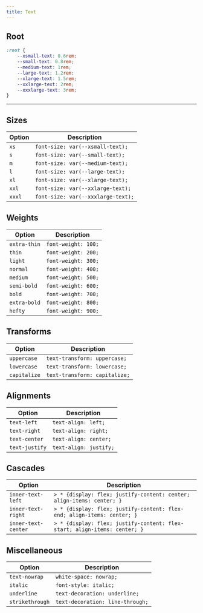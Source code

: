 ```yaml
---
title: Text
---
```


## Root 

```css
:root {
    --xsmall-text: 0.6rem;
    --small-text: 0.8rem;
    --medium-text: 1rem;
    --large-text: 1.2rem;
    --xlarge-text: 1.5rem;
    --xxlarge-text: 2rem;
    --xxxlarge-text: 3rem;
}
```

---

## Sizes 

|Option|Description|
|-|-|
|`xs`|`font-size: var(--xsmall-text);`|
|`s`|`font-size: var(--small-text);`|
|`m`|`font-size: var(--medium-text);`|
|`l`|`font-size: var(--large-text);`|
|`xl`|`font-size: var(--xlarge-text);`|
|`xxl`|`font-size: var(--xxlarge-text);`|
|`xxxl`|`font-size: var(--xxxlarge-text);`|

## Weights 

|Option|Description|
|-|-|
|`extra-thin`|`font-weight: 100;`|
|`thin`|`font-weight: 200;`|
|`light`|`font-weight: 300;`|
|`normal`|`font-weight: 400;`|
|`medium`|`font-weight: 500;`|
|`semi-bold`|`font-weight: 600;`|
|`bold`|`font-weight: 700;`|
|`extra-bold`|`font-weight: 800;`|
|`hefty`|`font-weight: 900;`|


## Transforms 

|Option|Description|
|-|-|
|`uppercase`|`text-transform: uppercase;`|
|`lowercase`|`text-transform: lowercase;`|
|`capitalize`|`text-transform: capitalize;`|


## Alignments 

|Option|Description|
|-|-|
|`text-left`|`text-align: left;`|
|`text-right`|`text-align: right;`|
|`text-center`|`text-align: center;`|
|`text-justify`|`text-align: justify;`|


## Cascades 

|Option|Description|
|-|-|
|`inner-text-left`|`> * {display: flex; justify-content: center; align-items: center; }`|
|`inner-text-right`|`> * {display: flex; justify-content: flex-end; align-items: center; }`|
|`inner-text-center`|`> * {display: flex; justify-content: flex-start; align-items: center; }`|

## Miscellaneous 

|Option|Description|
|-|-|
|`text-nowrap`|`white-space: nowrap;`|
|`italic`|`font-style: italic;`|
|`underline`|`text-decoration: underline;`|
|`strikethrough`|`text-decoration: line-through;`|
